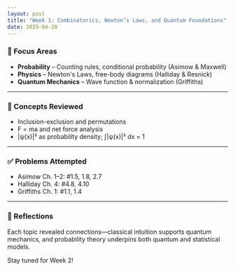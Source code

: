 ```yaml
---
layout: post
title: "Week 1: Combinatorics, Newton’s Laws, and Quantum Foundations"
date: 2025-04-28
---
```


### 🧠 Focus Areas
- **Probability** – Counting rules, conditional probability (Asimow & Maxwell)
- **Physics** – Newton's Laws, free-body diagrams (Halliday & Resnick)
- **Quantum Mechanics** – Wave function & normalization (Griffiths)

---

### 📘 Concepts Reviewed
- Inclusion-exclusion and permutations
- F = ma and net force analysis
- |ψ(x)|² as probability density; ∫|ψ(x)|² dx = 1

---

### ✅ Problems Attempted
- Asimow Ch. 1–2: #1.5, 1.8, 2.7
- Halliday Ch. 4: #4.8, 4.10
- Griffiths Ch. 1: #1.1, 1.4

---

### 📌 Reflections
Each topic revealed connections—classical intuition supports quantum mechanics, and probability theory underpins both quantum and statistical models.

Stay tuned for Week 2!
